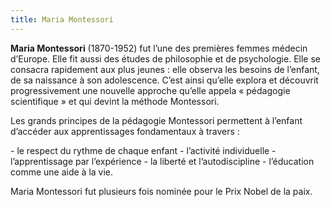 ```yaml
---
title: Maria Montessori
---
```


**Maria Montessori** (1870-1952) fut l’une des premières femmes médecin d’Europe. Elle fit aussi des études de philosophie et de psychologie. Elle se consacra rapidement aux plus jeunes : elle observa les besoins de l’enfant, de sa naissance à son adolescence. C’est ainsi qu’elle explora et découvrit progressivement une nouvelle approche qu’elle appela « pédagogie scientifique » et qui devint la méthode Montessori.  

<p>Les grands principes de la pédagogie Montessori permettent à l’enfant d’accéder aux apprentissages fondamentaux à travers :</p>     
- le respect du rythme de chaque enfant
- l’activité individuelle
- l’apprentissage par l’expérience
- la liberté et l’autodiscipline
-	l’éducation comme une aide à la vie.  

<p>Maria Montessori fut plusieurs fois nominée pour le Prix Nobel de la paix.  </p>

